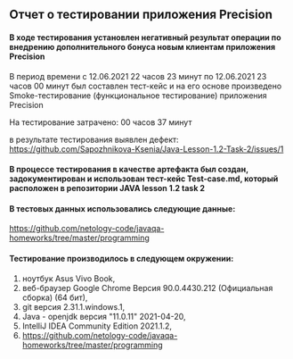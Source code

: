 ## Отчет о тестировании приложения  Precision

#### В ходе тестирования установлен негативный результат операции по внедрению дополнительного бонуса новым клиентам приложения  Precision

В период времени с 12.06.2021 22 часов 23 минут по 12.06.2021 23 часов 00 минут был составлен тест-кейс и на его основе произведено Smoke-тестирование (функциональное тестирование) приложения  Precision

На тестирование затрачено: 00 часов 37 минут

в результате тестирования выявлен дефект:
https://github.com/Sapozhnikova-Ksenia/Java-Lesson-1.2-Task-2/issues/1

#### В процессе тестирования в качестве артефакта был создан, задокументирован и использован тест-кейс Test-case.md, который расположен в репозитории JAVA lesson 1.2 task 2

#### В тестовых данных использовались следующие данные:
https://github.com/netology-code/javaqa-homeworks/tree/master/programming

#### Тестирование производилось в следующем окружении:
1. ноутбук Asus Vivo Book,
2. веб-браузер Google Chrome Версия 90.0.4430.212 (Официальная сборка) (64 бит),
3. git версия 2.31.1.windows.1,
4. Java - openjdk версия "11.0.11" 2021-04-20,
5. IntelliJ IDEA Community Edition 2021.1.2,
6. https://github.com/netology-code/javaqa-homeworks/tree/master/programming
